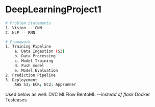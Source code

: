 # DeepLearningProject1

```bash
# Problem Statements
1. Vision -- CNN
2. NLP -- RNN
```

```bash
# Framework
1. Training Pipeline 
    a. Data Ingestion (S3)
    b. Data Processing 
    c. Model Training
    d. Push model
    e. Model Evaluation
2. Prediction Pipeline
3. Deployement
    AWS S3; ECR; EC2; Apprunner

```

Used below as well:
DVC
MLFlow
BentoML             --*instead of flask*
Docker
Testcases
